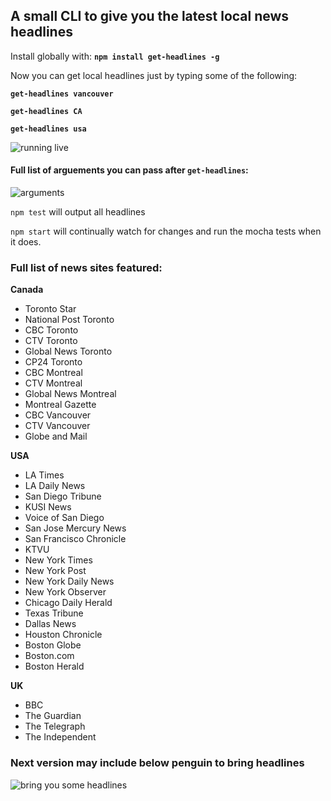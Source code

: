 ## A small CLI to give you the latest local news headlines

Install globally with: **`npm install get-headlines -g`**

Now you can get local headlines just by typing some of the following:

**`get-headlines vancouver`**

**`get-headlines CA`**

**`get-headlines usa`**

![running live](http://giant.gfycat.com/PleasingIllfatedHydatidtapeworm.gif)


#### Full list of arguements you can pass after **`get-headlines`**:
![arguments](https://cldup.com/jMsJrAsJm8.png)

`npm test` will output all headlines

`npm start` will continually watch for changes and run the mocha tests when it does.

### Full list of news sites featured:

**Canada**

* Toronto Star
* National Post Toronto
* CBC Toronto
* CTV Toronto
* Global News Toronto
* CP24 Toronto
* CBC Montreal
* CTV Montreal
* Global News Montreal
* Montreal Gazette
* CBC Vancouver
* CTV Vancouver
* Globe and Mail

**USA**

* LA Times
* LA Daily News
* San Diego Tribune
* KUSI News
* Voice of San Diego
* San Jose Mercury News
* San Francisco Chronicle
* KTVU
* New York Times
* New York Post
* New York Daily News
* New York Observer
* Chicago Daily Herald
* Texas Tribune
* Dallas News
* Houston Chronicle
* Boston Globe
* Boston.com
* Boston Herald

**UK**

* BBC
* The Guardian
* The Telegraph
* The Independent


### Next version may include below penguin to bring headlines

![bring you some headlines](https://cldup.com/h95L3HCeYI.gif)